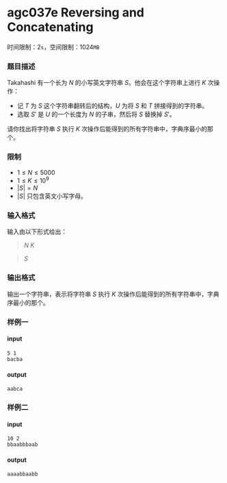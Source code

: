 # agc037e Reversing and Concatenating

时间限制：$2\texttt{s}$，空间限制：$1024\texttt{MB}$

### 题目描述

Takahashi 有一个长为 $N$ 的小写英文字符串 $S$。他会在这个字符串上进行 $K$ 次操作：

 - 记 $T$ 为 $S$ 这个字符串翻转后的结构，$U$ 为将 $S$ 和 $T$ 拼接得到的字符串。
 - 选取 $S'$ 是 $U$ 的一个长度为 $N$ 的子串，然后将 $S$ 替换掉 $S'$。

请你找出将字符串 $S$ 执行 $K$ 次操作后能得到的所有字符串中，字典序最小的那个。

### 限制

 - $1\le N \le 5000$
 - $1\le K \le 10^9$
 - $|S| = N$
 - $|S|$ 只包含英文小写字母。

### 输入格式

输入由以下形式给出：

> $N$ $K$

> $S$

### 输出格式

输出一个字符串，表示将字符串 $S$ 执行 $K$ 次操作后能得到的所有字符串中，字典序最小的那个。

### 样例一

#### input

```plain
5 1
bacba
```

#### output

```plain
aabca
```

### 样例二

#### input

```plain
10 2
bbaabbbaab
```

#### output

```plain
aaaabbaabb
```
